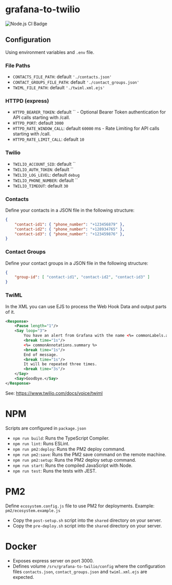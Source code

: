 # grafana-to-twilio

![Node.js CI Badge](https://github.com/michaelshof/grafana-to-twilio/actions/workflows/node.js.yml/badge.svg)

## Configuration

Using environment variables and `.env` file.

### File Paths

- `CONTACTS_FILE_PATH`: default `'./contacts.json'`
- `CONTACT_GROUPS_FILE_PATH`: default `'./contact_groups.json'`
- `TWIML_FILE_PATH`: default `'./twiml.xml.ejs'`

### HTTPD (express)

- `HTTPD_BEARER_TOKEN`: default `` - Optional Bearer Token authentication for API calls starting with /call.
- `HTTPD_PORT`: default `3000`
- `HTTPD_RATE_WINDOW_CALL`: default `60000` ms - Rate Limiting for API calls starting with /call.
- `HTTPD_RATE_LIMIT_CALL`: default `10`

### Twilio

- `TWILIO_ACCOUNT_SID`: default ``
- `TWILIO_AUTH_TOKEN`: default ``
- `TWILIO_LOG_LEVEL`: default `debug`
- `TWILIO_PHONE_NUMBER`: default ``
- `TWILIO_TIMEOUT`: default `30`

### Contacts

Define your contacts in a JSON file in the following structure:

```json
{
    "contact-id1": { "phone_number": "+123456879" },
    "contact-id2": { "phone_number": "+128934765" },
    "contact-id3": { "phone_number": "+123459876" },
}
```

### Contact Groups

Define your contact groups in a JSON file in the following structure:

```json
{
    "group-id": [ "contact-id1", "contact-id2", "contact-id3" ]
}
```

### TwiML

In the XML you can use EJS to process the Web Hook Data and output parts of it.

```xml
<Response>
	<Pause length="1"/>
	<Say loop="3">
		You have an alert from Grafana with the name <%= commonLabels.alertname %>. Message:
		<break time="1s"/>
		<%= commonAnnotations.summary %>
		<break time="1s"/>
		End of message.
		<break time="1s"/>
		It will be repeated three times.
		<break time="3s"/>
	</Say>
	<Say>Goodbye.</Say>
</Response>
```

See: https://www.twilio.com/docs/voice/twiml

# NPM

Scripts are configured in `package.json`

* `npm run build`: Runs the TypeScript Compiler.
* `npm run lint`: Runs ESLint.
* `npm run pm2:deploy`: Runs the PM2 deploy command.
* `npm run pm2:save`: Runs the PM2 save command on the remote machine.
* `npm run pm2:setup`: Runs the PM2 deploy setup command.
* `npm run start`: Runs the compiled JavaScript with Node.
* `npm run test`: Runs the tests with JEST.

# PM2

Define `ecosystem.config.js` file to use PM2 for deployments. Example: `pm2/ecosystem.example.js`

* Copy the `post-setup.sh` script into the `shared` directory on your server.
* Copy the `pre-deploy.sh` script into the `shared` directory on your server.

# Docker

* Exposes express server on port 3000.
* Defines volume `/srv/grafana-to-twilio/config` where the configuration files `contacts.json`, `contact_groups.json` and `twiml.xml.ejs` are expected.
